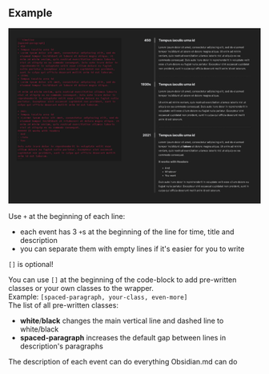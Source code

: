## Example

![Example](./images/simple.jpg)

Use `+` at the beginning of each line:

- each event has 3 `+`s at the beginning of the line for time, title and description
- you can separate them with empty lines if it's easier for you to write

`[]` is optional!

You can use `[]` at the beginning of the code-block to add pre-written classes or your own classes to the wrapper.<br />
Example: `[spaced-paragraph, your-class, even-more]`<br />
The list of all pre-written classes:

- **white**/**black** changes the main vertical line and dashed line to white/black
- **spaced-paragraph** increases the default gap between lines in description's paragraphs

The description of each event can do everything Obsidian.md can do
